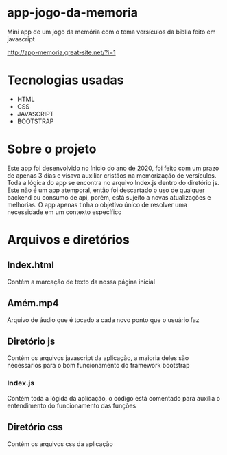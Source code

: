 # app-jogo-da-memoria
Mini app de um jogo da memória com o tema versículos da bíblia feito em javascript

http://app-memoria.great-site.net/?i=1

# Tecnologias usadas

- HTML
- CSS
- JAVASCRIPT
- BOOTSTRAP

# Sobre o projeto

Este app foi desenvolvido no ínicio do ano de 2020, foi feito com um prazo de apenas 3 dias e visava auxiliar cristãos na memorização de versículos. Toda a lógica do app se encontra no arquivo Index.js dentro do diretório js. Este não é um app atemporal, então foi descartado o uso de qualquer backend ou consumo de api, porém, está sujeito a novas atualizações e melhorias. O app apenas tinha o objetivo único de resolver uma necessidade em um contexto específico 

# Arquivos e diretórios

## Index.html

Contém a marcação de texto da nossa página inicial

## Amém.mp4

Arquivo de áudio que é tocado a cada novo ponto que o usuário faz

## Diretório js

Contém os arquivos javascript da aplicação, a maioria deles são necessários para o bom funcionamento do framework bootstrap

### Index.js

Contém toda a lógida da aplicação, o código está comentado para auxilia o entendimento do funcionamento das funções

## Diretório css

Contém os arquivos css da aplicação

